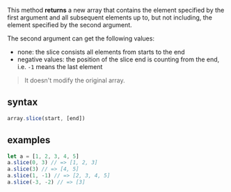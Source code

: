This method **returns** a new array that contains the element specified by the first argument and all subsequent elements up to, but not including, the element specified by the second argument.

The second argument can get the following values:
- none: the slice consists all elements from starts to the end
- negative values: the position of the slice end is counting from the end, i.e. `-1` means the last element

> It doesn't modify the original array.

## syntax

```javascript
array.slice(start, [end])
```

## examples

```js
let a = [1, 2, 3, 4, 5]
a.slice(0, 3) // => [1, 2, 3]
a.slice(3) // => [4, 5]
a.slice(1, -1) // => [2, 3, 4, 5]
a.slice(-3, -2) // => [3]
```